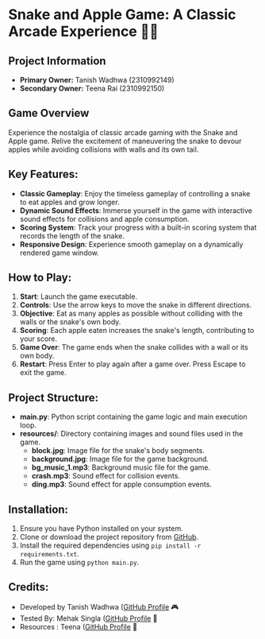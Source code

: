# Snake and Apple Game: A Classic Arcade Experience 🍏🐍

## Project Information
- **Primary Owner:** Tanish Wadhwa (2310992149)
- **Secondary Owner:** Teena Rai (2310992150)

## Game Overview
Experience the nostalgia of classic arcade gaming with the Snake and Apple game. Relive the excitement of maneuvering the snake to devour apples while avoiding collisions with walls and its own tail.

## Key Features:
- **Classic Gameplay**: Enjoy the timeless gameplay of controlling a snake to eat apples and grow longer.
- **Dynamic Sound Effects**: Immerse yourself in the game with interactive sound effects for collisions and apple consumption.
- **Scoring System**: Track your progress with a built-in scoring system that records the length of the snake.
- **Responsive Design**: Experience smooth gameplay on a dynamically rendered game window.

## How to Play:
1. **Start**: Launch the game executable.
2. **Controls**: Use the arrow keys to move the snake in different directions.
3. **Objective**: Eat as many apples as possible without colliding with the walls or the snake's own body.
4. **Scoring**: Each apple eaten increases the snake's length, contributing to your score.
5. **Game Over**: The game ends when the snake collides with a wall or its own body.
6. **Restart**: Press Enter to play again after a game over. Press Escape to exit the game.

## Project Structure:
- **main.py**: Python script containing the game logic and main execution loop.
- **resources/**: Directory containing images and sound files used in the game.
  - **block.jpg**: Image file for the snake's body segments.
  - **background.jpg**: Image file for the game background.
  - **bg_music_1.mp3**: Background music file for the game.
  - **crash.mp3**: Sound effect for collision events.
  - **ding.mp3**: Sound effect for apple consumption events.

## Installation:
1. Ensure you have Python installed on your system.
2. Clone or download the project repository from [GitHub](https://github.com/example/snake-and-apple-game).
3. Install the required dependencies using `pip install -r requirements.txt`.
4. Run the game using `python main.py`.

## Credits:
- Developed by Tanish Wadhwa ([GitHub Profile](https://github.com/tanish2310) 🎮
- Tested By: Mehak Singla ([GitHub Profile](https://github.com/Mehak1108singla) 🧪
- Resources : Teena ([GitHub Profile](https://github.com/teena2150) 🎨
